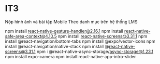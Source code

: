 # IT3
Nộp hình ảnh và bài tập Mobile 
Theo danh mục trên hệ thống LMS

npm install react-native-gesture-handler@2.16.1
npm install react-native-safe-area-context@4.10.5
npm install react-native-screens@3.31.1
npm install @react-navigation/bottom-tabs
npm install @expo/vector-icons
npm install @react-navigation/native-stack
npm install @react-native-screens@3.31.1
npm i @react-native-async-storage/async-storage@1.23.1
npm install expo-camera
npm install react-native-app-intro-slider
